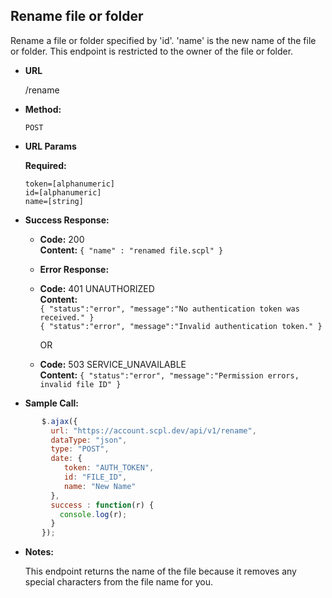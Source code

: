 **Rename file or folder**
----
Rename a file or folder specified by 'id'. 'name' is the new name of the file or folder. This endpoint is restricted to the owner of the file or folder.

* **URL**

  /rename

* **Method:**

  `POST`

*  **URL Params**

   **Required:**

   `token=[alphanumeric]`<br/>
   `id=[alphanumeric]`<br/>
   `name=[string]`

* **Success Response:**

     * **Code:** 200 <br />
       **Content:** `{ "name" : "renamed file.scpl" }`

   * **Error Response:**

   * **Code:** 401 UNAUTHORIZED <br />
     **Content:**<br/>
     `{ "status":"error", "message":"No authentication token was received." }`<br/>
     `{ "status":"error", "message":"Invalid authentication token." }`

     OR

    * **Code:** 503 SERVICE_UNAVAILABLE <br />
       **Content:** `{ "status":"error", "message":"Permission errors, invalid file ID" }`

* **Sample Call:**

```javascript
       $.ajax({
         url: "https://account.scpl.dev/api/v1/rename",
         dataType: "json",
         type: "POST",
         date: {
            token: "AUTH_TOKEN",
            id: "FILE_ID",
            name: "New Name"
         },
         success : function(r) {
           console.log(r);
         }
       });
```

* **Notes:**

     This endpoint returns the name of the file because it removes any special characters from the file name for you.
